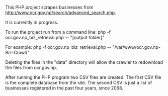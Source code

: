 This PHP project scrapes businesses from http://www.ocr.gov.np/search/advanced_search.php.

It is currently in progress.

To run the project run from a command line:
php -f ocr.gov.np_biz_retrieval.php -- "[output folder]"

For example:
php -f ocr.gov.np_biz_retrieval.php -- "/var/www/ocr.gov.np-Biz-Crawl/"

Deleting the files in the "data" directory will allow the crawler to redownload the files from ocr.gov.np.

After running the PHP program two CSV files are created. The first CSV file is the complete database from the site. The second CSV is just a list of businesses registered in the past four years, since 2068.

